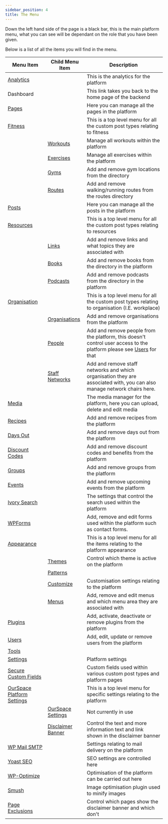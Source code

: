 ```yaml
---
sidebar_position: 4
title: The Menu
---
```


Down the left hand side of the page is a black bar, this is the main platform menu, what you can see will be dependant on the role that you have been given. 

Below is a list of all the items you will find in the menu. 

| Menu Item 				 | Child Menu Item   			 | Description
|----------------------------|-------------------------------|------------
| [Analytics](analytics) 	 |				                    | This is the analytics for the platform
| Dashboard				 	 |                                  | This link takes you back to the home page of the backend
| [Pages](pages)     		 |                   			    | Here you can manage all the pages in the platform
| [Fitness](fitness)   		 |                         		    | This is a top level menu for all the custom post types relating to fitness
|							 | [Workouts](workouts)             | Manage all workouts within the platform
| 							 | [Exercises](exercises)	        | Manage all exercises within the platform
| 							 | [Gyms](gyms)  		            | Add and remove gym locations from the directory
|							 | [Routes](routes)		            | Add and remove walking/running routes from the routes directory
| [Posts](posts) 			 |                   			    | Here you can manage all the posts in the platform
| [Resources](resources) 				 |                      | This is a top level menu for all the custom post types relating to resources
|		    				 | [Links](links)		            | Add and remove links and what topics they are associated with
|							 | [Books](books)		            | Add and remove books from the directory in the platform
|							 | [Podcasts](podcasts)             | Add and remove podcasts from the directory in the platform
| [Organisation](organisation) 				 | 				    | This is a top level menu for all the custom post types relating to organisation (I.E. workplace)
|							 | [Organisations](organisations)   | Add and remove organisations from the platform
|							 | [People](people)                 | Add and remove people from the platform, this doesn't control user access to the platform please see [Users](users) for that
|							 | [Staff Networks](staff-networks) | Add and remove staff networks and which organisation they are associated with, you can also manage network chairs here. 
| [Media](media)     				 |                          | The media manager for the platform, here you can upload, delete and edit media
| [Recipes](recipes)   				 |                          | Add and remove recipes from the platform
| [Days Out](days-out)  				 |                      | Add and remove days out from the platform
| [Discount Codes](discount-codes)  			 |              | Add and remove discount codes and benefits from the platform
| [Groups](groups)    				 |                          | Add and remove groups from the platform
| [Events](events)    				 |                          | Add and remove upcoming events from the platform
| [Ivory Search](ivory-search)				 |                  | The settings that control the search used within the platform
| [WPForms](wpforms)   				 |                          | Add, remove and edit forms used within the platform such as contact forms.
| [Appearance](appearance) 				 |                      | This is a top level menu for all the items relating to the platform appearance
|           				 | [Themes](themes)                 | Control which theme is active on the platform
|           				 | [Patterns](patterns)             | 
|           				 | [Customize](customize)           | Customisation settings relating to the platform
|           				 | [Menus](menus)		            | Add, remove and edit menus and which menu area they are associated with
| [Plugins](plugins)   				 |                          | Add, activate, deactivate or remove plugins from the platform
| [Users](users)     				 |                          | Add, edit, update or remove users from the platform
| [Tools](tools)     				 |                          | 
| [Settings](settings)  				 |                      | Platform settings 
| [Secure Custom Fields](secure-custom-fields) 		 |                   | Custom fields used within various custom post types and platform pages
| [OurSpace Platform Settings](ourspace-platform-settings) |                   | This is a top level menu for specific settings relating to the platform
|			                 | [OurSpace Settings](ourspace-settings) | Not currently in use
|			 				 | [Disclaimer Banner](disclaimer-banner) | Control the text and more information text and link shown in the disclaimer banner
| [WP Mail SMTP](wp-mail-smtp) 				 |                   | Settings relating to mail delivery on the platform
| [Yoast SEO](yoast-seo)				 |                   | SEO settings are controlled here 
| [WP-Optimize](wp-optimize) 				 |                   | Optimisation of the platform can be carried out here
| [Smush](smush) 					 |                   | Image optimisation plugin used to minify images
| [Page Exclusions](page-exclusions) 			 |                   | Control which pages show the disclaimer banner and which don't
